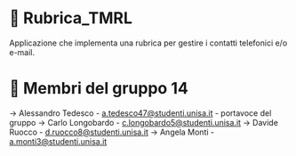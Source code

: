 # 📔 Rubrica_TMRL
Applicazione che implementa una rubrica per gestire i contatti telefonici e/o e-mail.

# 👥 Membri del gruppo 14
→ Alessandro Tedesco - a.tedesco47@studenti.unisa.it - portavoce del gruppo 
→ Carlo Longobardo - c.longobardo5@studenti.unisa.it 
→ Davide Ruocco - d.ruocco8@studenti.unisa.it 
→ Angela Monti - a.monti3@studenti.unisa.it
  
